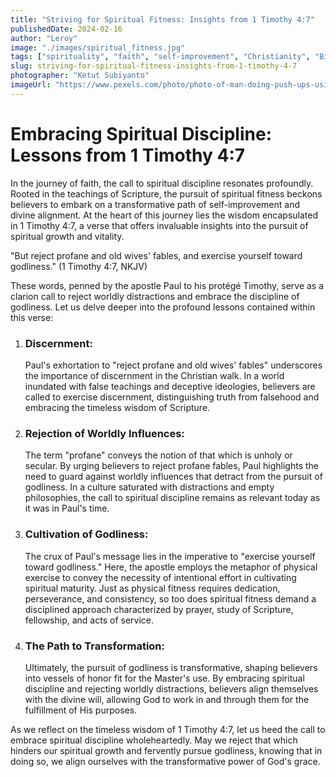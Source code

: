 ```yaml
---
title: "Striving for Spiritual Fitness: Insights from 1 Timothy 4:7"
publishedDate: 2024-02-16
author: "Leroy"
image: "./images/spiritual_fitness.jpg"
tags: ["spirituality", "faith", "self-improvement", "Christianity", "Bible"]
slug: striving-for-spiritual-fitness-insights-from-1-timothy-4-7
photographer: "Ketut Subiyanto"
imageUrl: "https://www.pexels.com/photo/photo-of-man-doing-push-ups-using-yellow-kettlebell-4720236/"
---
```


# Embracing Spiritual Discipline: Lessons from 1 Timothy 4:7

In the journey of faith, the call to spiritual discipline resonates profoundly. Rooted in the teachings of Scripture, the pursuit of spiritual fitness beckons believers to embark on a transformative path of self-improvement and divine alignment. At the heart of this journey lies the wisdom encapsulated in 1 Timothy 4:7, a verse that offers invaluable insights into the pursuit of spiritual growth and vitality.

"But reject profane and old wives' fables, and exercise yourself toward godliness." (1 Timothy 4:7, NKJV)

These words, penned by the apostle Paul to his protégé Timothy, serve as a clarion call to reject worldly distractions and embrace the discipline of godliness. Let us delve deeper into the profound lessons contained within this verse:

1. ### Discernment:

   Paul's exhortation to "reject profane and old wives' fables" underscores the importance of discernment in the Christian walk. In a world inundated with false teachings and deceptive ideologies, believers are called to exercise discernment, distinguishing truth from falsehood and embracing the timeless wisdom of Scripture.

2. ### Rejection of Worldly Influences:

   The term "profane" conveys the notion of that which is unholy or secular. By urging believers to reject profane fables, Paul highlights the need to guard against worldly influences that detract from the pursuit of godliness. In a culture saturated with distractions and empty philosophies, the call to spiritual discipline remains as relevant today as it was in Paul's time.

3. ### Cultivation of Godliness:

   The crux of Paul's message lies in the imperative to "exercise yourself toward godliness." Here, the apostle employs the metaphor of physical exercise to convey the necessity of intentional effort in cultivating spiritual maturity. Just as physical fitness requires dedication, perseverance, and consistency, so too does spiritual fitness demand a disciplined approach characterized by prayer, study of Scripture, fellowship, and acts of service.

4. ### The Path to Transformation:
   Ultimately, the pursuit of godliness is transformative, shaping believers into vessels of honor fit for the Master's use. By embracing spiritual discipline and rejecting worldly distractions, believers align themselves with the divine will, allowing God to work in and through them for the fulfillment of His purposes.

As we reflect on the timeless wisdom of 1 Timothy 4:7, let us heed the call to embrace spiritual discipline wholeheartedly. May we reject that which hinders our spiritual growth and fervently pursue godliness, knowing that in doing so, we align ourselves with the transformative power of God's grace.
